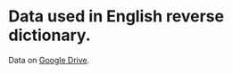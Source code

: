 # Data used in English reverse dictionary.

Data on [Google Drive](https://drive.google.com/open?id=1ihfElRULa6bg_jpwzeHSJEC2KQc_w25p).
